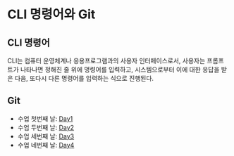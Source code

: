 # CLI 명령어와 Git
## CLI 명령어
CLI는 컴퓨터 운영체계나 응용프로그램과의 사용자 인터페이스로서, 사용자는 프롬프트가 나타나면 정해진 줄 위에 명령어를 입력하고, 시스템으로부터 이에 대한 응답을 받은 다음, 또다시 다른 명령어를 입력하는 식으로 진행된다.
## Git
- 수업 첫번째 날: [Day1](day1/day1.md)
- 수업 두번째 날: [Day2](day2/day2.md)
- 수업 세번째 날: [Day3](day3/day3.md)
- 수업 네번째 날: [Day4](day4/day4.md)

